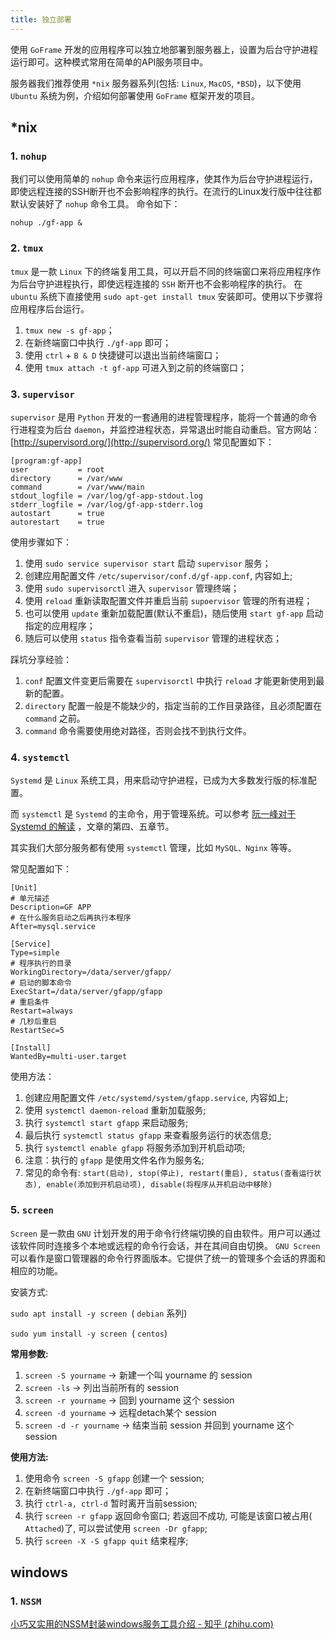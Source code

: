 ```yaml
---
title: 独立部署
---
```


使用 `GoFrame` 开发的应用程序可以独立地部署到服务器上，设置为后台守护进程运行即可。这种模式常用在简单的API服务项目中。

服务器我们推荐使用 `*nix` 服务器系列(包括: `Linux`, `MacOS`, `*BSD`)，以下使用 `Ubuntu` 系统为例，介绍如何部署使用 `GoFrame` 框架开发的项目。

## \*nix

### 1\. `nohup`

我们可以使用简单的 `nohup` 命令来运行应用程序，使其作为后台守护进程运行，即使远程连接的SSH断开也不会影响程序的执行。在流行的Linux发行版中往往都默认安装好了 `nohup` 命令工具。 命令如下：

```
nohup ./gf-app &
```

### 2\. `tmux`

`tmux` 是一款 `Linux` 下的终端复用工具，可以开启不同的终端窗口来将应用程序作为后台守护进程执行，即使远程连接的 `SSH` 断开也不会影响程序的执行。 在 `ubuntu` 系统下直接使用 `sudo apt-get install tmux` 安装即可。使用以下步骤将应用程序后台运行。

1. `tmux new -s gf-app`；
2. 在新终端窗口中执行 `./gf-app` 即可；
3. 使用 `ctrl` \+ `B & D` 快捷键可以退出当前终端窗口；
4. 使用 `tmux attach -t gf-app` 可进入到之前的终端窗口；

### 3\. `supervisor`

`supervisor` 是用 `Python` 开发的一套通用的进程管理程序，能将一个普通的命令行进程变为后台 `daemon`，并监控进程状态，异常退出时能自动重启。官方网站： [http://supervisord.org/](http://supervisord.org/) 常见配置如下：

```
[program:gf-app]
user           = root
directory      = /var/www
command        = /var/www/main
stdout_logfile = /var/log/gf-app-stdout.log
stderr_logfile = /var/log/gf-app-stderr.log
autostart      = true
autorestart    = true
```

使用步骤如下：

1. 使用 `sudo service supervisor start` 启动 `supervisor` 服务；
2. 创建应用配置文件 `/etc/supervisor/conf.d/gf-app.conf`, 内容如上;
3. 使用 `sudo supervisorctl` 进入 `supervisor` 管理终端；
4. 使用 `reload` 重新读取配置文件并重启当前 `supoervisor` 管理的所有进程；
5. 也可以使用 `update` 重新加载配置(默认不重启)，随后使用 `start gf-app` 启动指定的应用程序；
6. 随后可以使用 `status` 指令查看当前 `supervisor` 管理的进程状态；

踩坑分享经验：

1. `conf` 配置文件变更后需要在 `supervisorctl` 中执行 `reload` 才能更新使用到最新的配置。
2. `directory` 配置一般是不能缺少的，指定当前的工作目录路径，且必须配置在 `command` 之前。
3. `command` 命令需要使用绝对路径，否则会找不到执行文件。

### 4\. `systemctl`

`Systemd` 是 `Linux` 系统工具，用来启动守护进程，已成为大多数发行版的标准配置。

而 `systemctl` 是 `Systemd` 的主命令，用于管理系统。可以参考 [阮一峰对于 Systemd 的解读](http://www.ruanyifeng.com/blog/2016/03/systemd-tutorial-commands.html) ，文章的第四、五章节。

其实我们大部分服务都有使用 `systemctl` 管理，比如 `MySQL、Nginx` 等等。

常见配置如下：

```
[Unit]
# 单元描述
Description=GF APP
# 在什么服务启动之后再执行本程序
After=mysql.service

[Service]
Type=simple
# 程序执行的目录
WorkingDirectory=/data/server/gfapp/
# 启动的脚本命令
ExecStart=/data/server/gfapp/gfapp
# 重启条件
Restart=always
# 几秒后重启
RestartSec=5

[Install]
WantedBy=multi-user.target
```

使用方法：

1. 创建应用配置文件 `/etc/systemd/system/gfapp.service`, 内容如上;
2. 使用 `systemctl daemon-reload` 重新加载服务;
3. 执行 `systemctl start gfapp` 来启动服务;
4. 最后执行 `systemctl status gfapp` 来查看服务运行的状态信息;
5. 执行 `systemctl enable gfapp` 将服务添加到开机启动项;
6. 注意：执行的 `gfapp` 是使用文件名作为服务名;
7. 常见的命令有: `start(启动), stop(停止), restart(重启), status(查看运行状态), enable(添加到开机启动项), disable(将程序从开机启动中移除)`

### 5\. `screen`

`Screen` 是一款由 `GNU` 计划开发的用于命令行终端切换的自由软件。用户可以通过该软件同时连接多个本地或远程的命令行会话，并在其间自由切换。 `GNU Screen` 可以看作是窗口管理器的命令行界面版本。它提供了统一的管理多个会话的界面和相应的功能。

安装方式:

`sudo apt install -y screen `( `debian` 系列)

`sudo yum install -y screen`  ( `centos`)

**常用参数:**

1. `screen -S yourname` -\> 新建一个叫 yourname 的 session
2. `screen -ls` -\> 列出当前所有的 session
3. `screen -r yourname` -\> 回到 yourname 这个 session
4. `screen -d yourname` -\> 远程detach某个 session
5. `screen -d -r yourname` -\> 结束当前 session 并回到 yourname 这个 session

**使用方法:**

1. 使用命令 `screen -S gfapp` 创建一个 session;
2. 在新终端窗口中执行 `./gf-app` 即可；
3. 执行 `ctrl-a, ctrl-d` 暂时离开当前session;
4. 执行 `screen -r gfapp` 返回命令窗口; 若返回不成功, 可能是该窗口被占用( `Attached`)了, 可以尝试使用 `screen -Dr gfapp`;
5. 执行 `screen -X -S gfapp quit` 结束程序;

## windows

### 1. `NSSM`

[小巧又实用的NSSM封装windows服务工具介绍 - 知乎 (zhihu.com)](https://zhuanlan.zhihu.com/p/455904037)